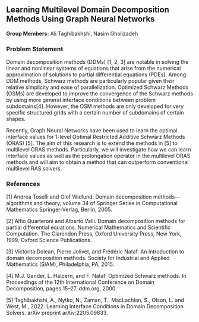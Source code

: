 ## Learning Multilevel Domain Decomposition Methods Using Graph Neural Networks

**Group Members:** Ali Taghibakhshi, Nasim Gholizadeh

### Problem Statement

Domain decomposition methods (DDMs) [1, 2, 3] are notable in solving the linear and nonlinear systems of equations that arise from the numerical approximation of solutions to partial differential equations (PDEs). Among DDM methods, Schwarz methods are particularly popular given their relative simplicity and ease of parallelization. Optimized Schwarz Methods (OSMs) are developed to improve the convergence of the Schwarz methods by using more general interface conditions between problem subdomains[4]. However, the OSM methods are only developed for very specific structured grids with a certain number of subdomains of certain shapes. 

Recently, Graph Neural Networks have been used to learn the optimal interface values for 1-level Optimal Restricted Additive Schwarz Methods (ORAS) [5]. The aim of this research is to extend the methods in [5] to multilevel ORAS methods. Particularly, we will investigate how we can learn interface values as well as the prolongation operator in the multilevel ORAS methods and will aim to obtain a method that can outperform conventional multilevel RAS solvers.


### References
[1] Andrea Toselli and Olof Widlund. Domain decomposition methods—algorithms and theory, volume 34 of Springer Series in Computational Mathematics Springer-Verlag, Berlin, 2005.

[2] Alfio Quarteroni and Alberto Valli. Domain decomposition methods for partial differential equations. Numerical Mathematics and Scientific Computation. The Clarendon Press, Oxford University Press, New York, 1999. Oxford Science Publications.

[3] Victorita Dolean, Pierre Jolivet, and Frédéric Nataf. An introduction to domain decomposition
methods. Society for Industrial and Applied Mathematics (SIAM), Philadelphia, PA, 2015.

[4] M.J. Gander, L. Halpern, and F. Nataf. Optimized Schwarz methods. In Proceedings of the 12th International Conference on Domain Decomposition, pages 15–27. ddm.org, 2000.

[5] Taghibakhshi, A., Nytko, N., Zaman, T., MacLachlan, S., Olson, L. and West, M., 2022. Learning Interface Conditions in Domain Decomposition Solvers. arXiv preprint arXiv:2205.09833.
